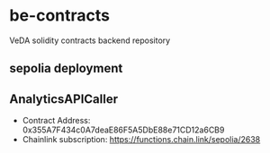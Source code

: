 # be-contracts
VeDA solidity contracts backend repository

## sepolia deployment

## AnalyticsAPICaller

- Contract Address: 0x355A7F434c0A7deaE86F5A5DbE88e71CD12a6CB9
- Chainlink subscription: https://functions.chain.link/sepolia/2638
